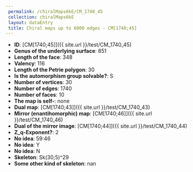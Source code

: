```yaml
--- 
 permalink: /chiralMaps6kE/CM_1740_45 
 collection: chiralMaps6kE
 layout: dataEntry
 title: Chiral maps up to 6000 edges - CM[1740;45]
---
```


- **ID**: [CM[1740;45]]({{ site.url }}/test/CM_1740_45)
- **Genus of the underlying surface**: 851
- **Length of the face**: 348
- **Valency**: 116
- **Length of the Petrie polygon**: 30
- **Is the automorphism group solvable?**: S
- **Number of vertices**: 30
- **Number of edges**: 1740
- **Number of faces**: 10
- **The map is self-**: none
- **Dual map**: [CM[1740;43]]({{ site.url }}/test/CM_1740_43)
- **Mirror (enantihomorphic) map**: [CM[1740;46]]({{ site.url }}/test/CM_1740_46)
- **Dual of the mirror image**: [CM[1740;44]]({{ site.url }}/test/CM_1740_44)
- **Z_q-Exponent?**: 2
- **No idea**:  59:46
- **No idea**: Y
- **No idea**: N
- **Skeleton**: Sk(30;5)^29
- **Some other kind of skeleton**: nan
